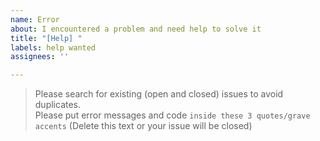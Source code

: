 ```yaml
---
name: Error
about: I encountered a problem and need help to solve it
title: "[Help] "
labels: help wanted
assignees: ''

---
```


> Please search for existing (open and closed) issues to avoid duplicates.  
Please put error messages and code ```inside these 3 quotes/grave accents```
(Delete this text or your issue will be closed)
